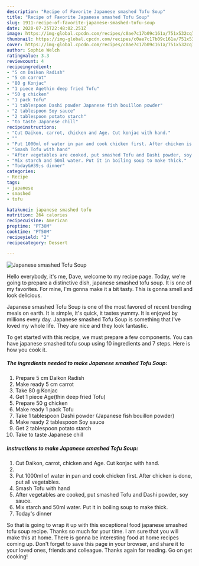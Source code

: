 ```yaml
---
description: "Recipe of Favorite Japanese smashed Tofu Soup"
title: "Recipe of Favorite Japanese smashed Tofu Soup"
slug: 1911-recipe-of-favorite-japanese-smashed-tofu-soup
date: 2020-07-25T22:48:02.251Z
image: https://img-global.cpcdn.com/recipes/c0ae7c17b09c161a/751x532cq70/japanese-smashed-tofu-soup-recipe-main-photo.jpg
thumbnail: https://img-global.cpcdn.com/recipes/c0ae7c17b09c161a/751x532cq70/japanese-smashed-tofu-soup-recipe-main-photo.jpg
cover: https://img-global.cpcdn.com/recipes/c0ae7c17b09c161a/751x532cq70/japanese-smashed-tofu-soup-recipe-main-photo.jpg
author: Sophie Welch
ratingvalue: 3.3
reviewcount: 4
recipeingredient:
- "5 cm Daikon Radish"
- "5 cm carrot"
- "80 g Konjac"
- "1 piece Agethin deep fried Tofu"
- "50 g chicken"
- "1 pack Tofu"
- "1 tablespoon Dashi powder Japanese fish bouillon powder"
- "2 tablespoon Soy sauce"
- "2 tablespoon potato starch"
- "to taste Japanese chill"
recipeinstructions:
- "Cut Daikon, carrot, chicken and Age. Cut konjac with hand."
- ""
- "Put 1000ml of water in pan and cook chicken first. After chicken is done, put all vegetables."
- "Smash Tofu with hand"
- "After vegetables are cooked, put smashed Tofu and Dashi powder, soy sauce."
- "Mix starch and 50ml water. Put it in boiling soup to make thick."
- "Today&#39;s dinner"
categories:
- Recipe
tags:
- japanese
- smashed
- tofu

katakunci: japanese smashed tofu 
nutrition: 264 calories
recipecuisine: American
preptime: "PT30M"
cooktime: "PT50M"
recipeyield: "2"
recipecategory: Dessert

---
```



![Japanese smashed Tofu Soup](https://img-global.cpcdn.com/recipes/c0ae7c17b09c161a/751x532cq70/japanese-smashed-tofu-soup-recipe-main-photo.jpg)

Hello everybody, it's me, Dave, welcome to my recipe page. Today, we're going to prepare a distinctive dish, japanese smashed tofu soup. It is one of my favorites. For mine, I'm gonna make it a bit tasty. This is gonna smell and look delicious.



Japanese smashed Tofu Soup is one of the most favored of recent trending meals on earth. It is simple, it's quick, it tastes yummy. It is enjoyed by millions every day. Japanese smashed Tofu Soup is something that I've loved my whole life. They are nice and they look fantastic.


To get started with this recipe, we must prepare a few components. You can have japanese smashed tofu soup using 10 ingredients and 7 steps. Here is how you cook it.

<!--inarticleads1-->

##### The ingredients needed to make Japanese smashed Tofu Soup:

1. Prepare 5 cm Daikon Radish
1. Make ready 5 cm carrot
1. Take 80 g Konjac
1. Get 1 piece Age(thin deep fried Tofu)
1. Prepare 50 g chicken
1. Make ready 1 pack Tofu
1. Take 1 tablespoon Dashi powder (Japanese fish bouillon powder)
1. Make ready 2 tablespoon Soy sauce
1. Get 2 tablespoon potato starch
1. Take to taste Japanese chill




<!--inarticleads2-->

##### Instructions to make Japanese smashed Tofu Soup:

1. Cut Daikon, carrot, chicken and Age. Cut konjac with hand.
1. 
1. Put 1000ml of water in pan and cook chicken first. After chicken is done, put all vegetables.
1. Smash Tofu with hand
1. After vegetables are cooked, put smashed Tofu and Dashi powder, soy sauce.
1. Mix starch and 50ml water. Put it in boiling soup to make thick.
1. Today&#39;s dinner




So that is going to wrap it up with this exceptional food japanese smashed tofu soup recipe. Thanks so much for your time. I am sure that you will make this at home. There is gonna be interesting food at home recipes coming up. Don't forget to save this page in your browser, and share it to your loved ones, friends and colleague. Thanks again for reading. Go on get cooking!
